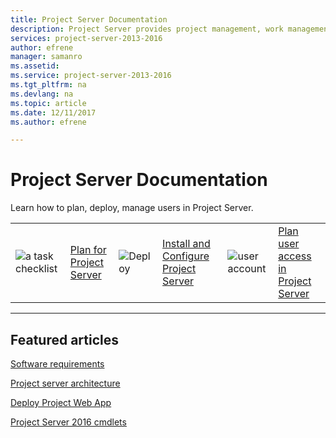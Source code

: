 ```yaml
---
title: Project Server Documentation
description: Project Server provides project management, work management, and portfolio management capabilities for the enterprise. With it, organizations can effectively initiate, select, plan, and deliver projects while tracking time and budget, while also providing extensive reporting capabilities. Learn how to deploy, configure, and manage Project Server with this content set.
services: project-server-2013-2016
author: efrene
manager: samanro
ms.assetid: 
ms.service: project-server-2013-2016
ms.tgt_pltfrm: na
ms.devlang: na
ms.topic: article
ms.date: 12/11/2017
ms.author: efrene

---
```

# Project Server Documentation

Learn how to plan, deploy, manage users in Project Server.

|               |               |               |               |               |               |
| ------------- | ------------- | ------------- | ------------- | ------------- | ------------- |
| ![a task checklist](https://docs.microsoft.com/office/media/icons/tasks-planner.png)  | [Plan for Project Server](plan-for-project-server-2016.md) | ![Deploy](https://docs.microsoft.com/office/media/icons/deploy-planner.png)  | [Install and Configure Project Server](install-and-configure-for-project-server-2016.md) | ![user account](https://docs.microsoft.com/office/media/icons/user-accounts.png)  | [Plan user access in Project Server](plan-user-access-in-project-server.md) |

---

## Featured articles
[Software requirements](software-requirements-for-project-server-2016.md)

[Project server architecture](project-server-2016-architecture.md)

[Deploy Project Web App](deploy-project-web-app-0.md)

[Project Server 2016 cmdlets](windows-powershell-for-project-server-2016-cmdlet-reference.md)
